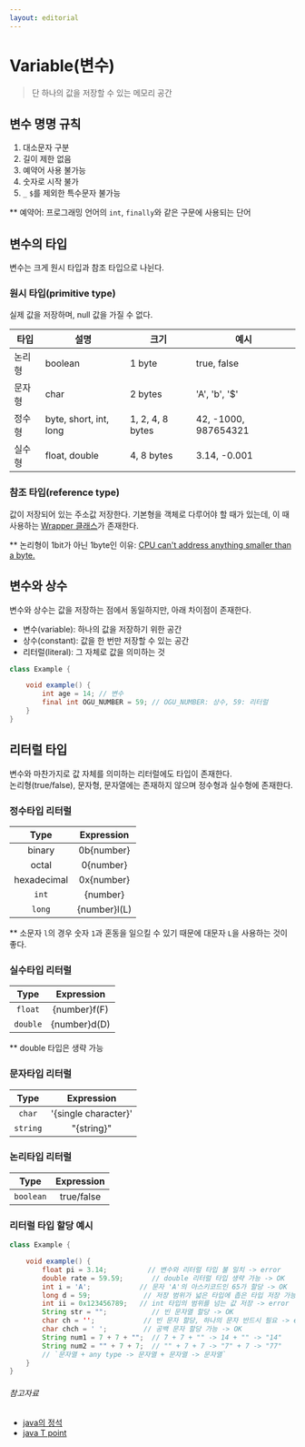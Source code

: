 ```yaml
---
layout: editorial
---
```


# Variable(변수)

> 단 하나의 값을 저장할 수 있는 메모리 공간

## 변수 명명 규칙

1. 대소문자 구분
2. 길이 제한 없음
3. 예약어 사용 불가능
4. 숫자로 시작 불가
5. `_` `$`를 제외한 특수문자 불가능

** 예약어: 프로그래밍 언어의 `int`, `finally`와 같은 구문에 사용되는 단어

## 변수의 타입

변수는 크게 원시 타입과 참조 타입으로 나뉜다.

### 원시 타입(primitive type)

실제 값을 저장하며, null 값을 가질 수 없다.

| 타입  | 설명                     | 크기               | 예시                   |
|-----|------------------------|------------------|----------------------|
| 논리형 | boolean                | 1 byte           | true, false          |
| 문자형 | char                   | 2 bytes          | 'A', 'b', '$'        |
| 정수형 | byte, short, int, long | 1, 2, 4, 8 bytes | 42, -1000, 987654321 |
| 실수형 | float, double          | 4, 8 bytes       | 3.14, -0.001         |

### 참조 타입(reference type)

값이 저장되어 있는 주소값 저장한다. 기본형을 객체로 다루어야 할 때가 있는데, 이 때 사용하는 [Wrapper 클래스](./wrapper-class)가 존재한다.

** 논리형이 1bit가 아닌 1byte인 이유:
[CPU can't address anything smaller than a byte.](https://stackoverflow.com/questions/4626815)

## 변수와 상수

변수와 상수는 값을 저장하는 점에서 동일하지만, 아래 차이점이 존재한다.

- 변수(variable): 하나의 값을 저장하기 위한 공간
- 상수(constant): 값을 한 번만 저장할 수 있는 공간
- 리터럴(literal): 그 자체로 값을 의미하는 것

```java
class Example {

    void example() {
        int age = 14; // 변수
        final int OGU_NUMBER = 59; // OGU_NUMBER: 상수, 59: 리터럴
    }
}
```

## 리터럴 타입

변수와 마찬가지로 값 자체를 의미하는 리터럴에도 타입이 존재한다.  
논리형(true/false), 문자형, 문자열에는 존재하지 않으며 정수형과 실수형에 존재한다.

### 정수타입 리터럴

|    Type     |  Expression  |
|:-----------:|:------------:|
|   binary    |  0b{number}  |
|    octal    |  0{number}   |
| hexadecimal |  0x{number}  |
|    `int`    |   {number}   |
|   `long`    | {number}l(L) |

** 소문자 `l`의 경우 숫자 `1`과 혼동을 일으킬 수 있기 때문에 대문자 `L`을 사용하는 것이 좋다.

### 실수타입 리터럴

|   Type   |  Expression  |
|:--------:|:------------:|
| `float`  | {number}f(F) |
| `double` | {number}d(D) |

** double 타입은 생략 가능

### 문자타입 리터럴

|   Type   |      Expression      |
|:--------:|:--------------------:|
|  `char`  | '{single character}' |
| `string` |      "{string}"      |

### 논리타입 리터럴

|   Type    | Expression |
|:---------:|:----------:|
| `boolean` | true/false |

### 리터럴 타입 할당 예시

```java
class Example {

    void example() {
        float pi = 3.14;          // 변수와 리터럴 타입 불 일치 -> error
        double rate = 59.59;       // double 리터럴 타입 생략 가능 -> OK
        int i = 'A';            // 문자 'A'의 아스키코드인 65가 할당 -> OK
        long d = 59;             // 저장 범위가 넓은 타입에 좁은 타입 저장 가능 -> OK
        int ii = 0x123456789;   // int 타입의 범위를 넘는 값 저장 -> error
        String str = "";           // 빈 문자열 할당 -> OK
        char ch = '';            // 빈 문자 할당, 하나의 문자 반드시 필요 -> error
        char chch = ' ';         // 공백 문자 할당 가능 -> OK
        String num1 = 7 + 7 + "";  // 7 + 7 + "" -> 14 + "" -> "14"
        String num2 = "" + 7 + 7;  // "" + 7 + 7 -> "7" + 7 -> "77"
        // `문자열 + any type -> 문자열 + 문자열 -> 문자열`
    }
}
```

###### 참고자료

- [java의 정석](https://www.nl.go.kr/seoji/contents/S80100000000.do?schM=intgr_detail_view_isbn&page=1&pageUnit=10&schType=simple&schStr=Java의+정석&isbn=9788994492032&cipId=200741285%2C)
- [java T point](https://www.javatpoint.com/string-pool-in-java)

